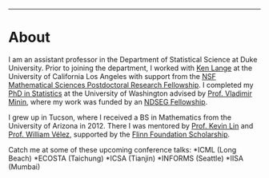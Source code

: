 ---
# [](#header-1)About

I am an assistant professor in the Department of Statistical Science at Duke University. Prior to joining the department, I worked with [Ken Lange](https://scholar.google.com/citations?user=AG6N6KMAAAAJ&hl=en) at the University of California Los Angeles with support from the [NSF Mathematical Sciences Postdoctoral Research Fellowship](https://www.nsf.gov/awardsearch/showAward?AWD_ID=1606177). I completed my [PhD in Statistics](https://digital.lib.washington.edu/researchworks/handle/1773/37251) at the University of Washington advised by [Prof. Vladimir Minin](http://vnminin.github.io/), where my work was funded by an [NDSEG Fellowship](https://www.ams.org/news?news_id=1656). 

I grew up in Tucson, where I received a BS in Mathematics from the University of Arizona in 2012. There I was mentored by [Prof. Kevin Lin](http://math.arizona.edu/~klin/index.php) and [Prof. William Vélez](http://math.arizona.edu/~velez/), supported by the [Flinn Foundation Scholarship](https://www.flinn.org/flinn-scholars/). 

Catch me at some of these upcoming conference talks:
*ICML (Long Beach)
*ECOSTA (Taichung)
*ICSA (Tianjin)
*INFORMS (Seattle)
*IISA (Mumbai)

&nbsp;


